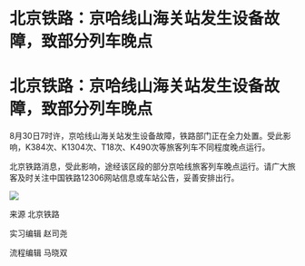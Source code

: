 # 北京铁路：京哈线山海关站发生设备故障，致部分列车晚点

# 北京铁路：京哈线山海关站发生设备故障，致部分列车晚点

8月30日7时许，京哈线山海关站发生设备故障，铁路部门正在全力处置。受此影响，K384次、K1304次、T18次、K490次等旅客列车不同程度晚点运行。

北京铁路消息，受此影响，途经该区段的部分京哈线旅客列车晚点运行。请广大旅客及时关注中国铁路12306网站信息或车站公告，妥善安排出行。

![](https://inews.gtimg.com/om_bt/Ohsmee7yhAJq_mc0J09SL9sFy5HZIzlhvM9Kc3SecayPcAA/1000)

来源 北京铁路

实习编辑 赵司尧

流程编辑 马晓双

